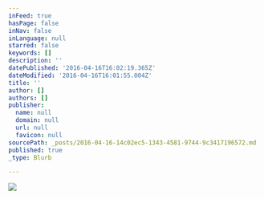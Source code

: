 ```yaml
---
inFeed: true
hasPage: false
inNav: false
inLanguage: null
starred: false
keywords: []
description: ''
datePublished: '2016-04-16T16:02:19.365Z'
dateModified: '2016-04-16T16:01:55.004Z'
title: ''
author: []
authors: []
publisher:
  name: null
  domain: null
  url: null
  favicon: null
sourcePath: _posts/2016-04-16-14c02ec5-1343-4581-9744-9c3417196572.md
published: true
_type: Blurb

---
```

![](https://the-grid-user-content.s3-us-west-2.amazonaws.com/ee06486d-37e6-498f-b2ba-48d4415aaa08.jpg)